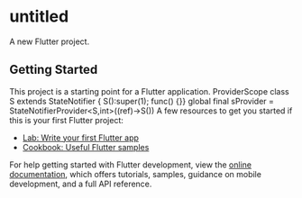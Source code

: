 # untitled

A new Flutter project.

## Getting Started

This project is a starting point for a Flutter application.
ProviderScope 
class S extends StateNotifier<int> { S():super(1);  func() {}}
global final sProvider = StateNotifierProvider<S,int>((ref)->S())
A few resources to get you started if this is your first Flutter project:

- [Lab: Write your first Flutter app](https://docs.flutter.dev/get-started/codelab)
- [Cookbook: Useful Flutter samples](https://docs.flutter.dev/cookbook)

For help getting started with Flutter development, view the
[online documentation](https://docs.flutter.dev/), which offers tutorials,
samples, guidance on mobile development, and a full API reference.

